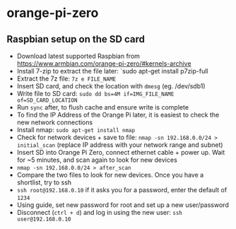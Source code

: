 # orange-pi-zero
## Raspbian setup on the SD card
- Download latest supported Raspbian from https://www.armbian.com/orange-pi-zero/#kernels-archive
- Install 7-zip to extract the file later: `sudo apt-get install p7zip-full
- Extract the 7z file: `7z e FILE_NAME`
- Insert SD card, and check the location with `dmesg` (eg. /dev/sdb1)
- Write file to SD card: `sudo dd bs=4M if=IMG_FILE_NAME of=SD_CARD_LOCATION`
- Run `sync` after, to flush cache and ensure write is complete
- To find the IP Address of the Orange Pi later, it is easiest to check the new network connections
- Install nmap: `sudo apt-get install nmap`
- Check for network devices + save to file: `nmap -sn 192.168.0.0/24 > initial_scan` (replace IP address with your network range and subnet)
- Insert SD into Orange Pi Zero, connect ethernet cable + power up. Wait for ~5 minutes, and scan again to look for new devices
- `nmap -sn 192.168.0.0/24 > after_scan`
- Compare the two files to look for new devices. Once you have a shortlist, try to ssh
- `ssh root@192.168.0.10` if it asks you for a password, enter the default of `1234`
- Using guide, set new password for root and set up a new user/password
- Disconnect (`ctrl + d`) and log in using the new user: `ssh user@192.168.0.10`
